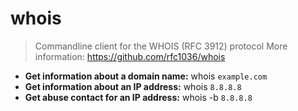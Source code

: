 # whois
> Commandline client for the WHOIS (RFC 3912) protocol
> More information: <https://github.com/rfc1036/whois>
- **Get information about a domain name:**
whois `example.com`
- **Get information about an IP address:**
whois `8.8.8.8`
- **Get abuse contact for an IP address:**
whois -b `8.8.8.8`

